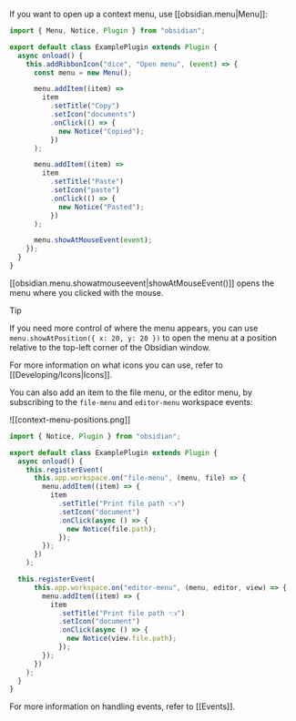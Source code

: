 If you want to open up a context menu, use [[obsidian.menu|Menu]]:

```ts
import { Menu, Notice, Plugin } from "obsidian";

export default class ExamplePlugin extends Plugin {
  async onload() {
    this.addRibbonIcon("dice", "Open menu", (event) => {
      const menu = new Menu();

      menu.addItem((item) =>
        item
          .setTitle("Copy")
          .setIcon("documents")
          .onClick(() => {
            new Notice("Copied");
          })
      );

      menu.addItem((item) =>
        item
          .setTitle("Paste")
          .setIcon("paste")
          .onClick(() => {
            new Notice("Pasted");
          })
      );

      menu.showAtMouseEvent(event);
    });
  }
}
```

[[obsidian.menu.showatmouseevent|showAtMouseEvent()]] opens the menu where you clicked with the mouse.

> [!tip]
> If you need more control of where the menu appears, you can use `menu.showAtPosition({ x: 20, y: 20 })` to open the menu at a position relative to the top-left corner of the Obsidian window.

For more information on what icons you can use, refer to [[Developing/Icons|Icons]].

You can also add an item to the file menu, or the editor menu, by subscribing to the `file-menu` and `editor-menu` workspace events:

![[context-menu-positions.png]]

```ts
import { Notice, Plugin } from "obsidian";

export default class ExamplePlugin extends Plugin {
  async onload() {
    this.registerEvent(
      this.app.workspace.on("file-menu", (menu, file) => {
        menu.addItem((item) => {
          item
            .setTitle("Print file path 👈")
            .setIcon("document")
            .onClick(async () => {
              new Notice(file.path);
            });
        });
      })
    );

  this.registerEvent(
      this.app.workspace.on("editor-menu", (menu, editor, view) => {
        menu.addItem((item) => {
          item
            .setTitle("Print file path 👈")
            .setIcon("document")
            .onClick(async () => {
              new Notice(view.file.path);
            });
        });
      })
    );
  }
}
```

For more information on handling events, refer to [[Events]].
